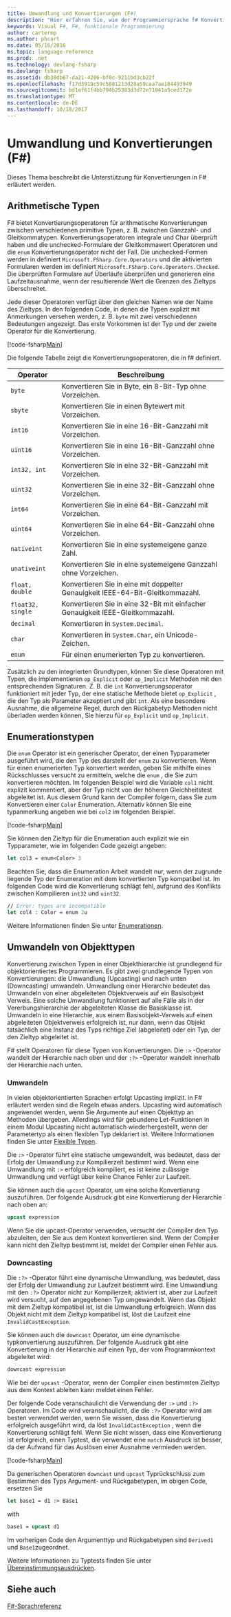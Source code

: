 ```yaml
---
title: Umwandlung und Konvertierungen (F#)
description: "Hier erfahren Sie, wie der Programmiersprache f# Konvertierungsoperatoren für arithmetische Konvertierungen zwischen verschiedenen primitiven Typen."
keywords: Visual F#, F#, funktionale Programmierung
author: cartermp
ms.author: phcart
ms.date: 05/16/2016
ms.topic: language-reference
ms.prod: .net
ms.technology: devlang-fsharp
ms.devlang: fsharp
ms.assetid: db30db67-da21-4206-bf0c-9211bd3cb22f
ms.openlocfilehash: f17d3919c59c5881213d28a59cea7ae184493949
ms.sourcegitcommit: bd1ef61f4bb794b25383d3d72e71041a5ced172e
ms.translationtype: MT
ms.contentlocale: de-DE
ms.lasthandoff: 10/18/2017
---
```

# <a name="casting-and-conversions-f"></a>Umwandlung und Konvertierungen (F#)

Dieses Thema beschreibt die Unterstützung für Konvertierungen in F# erläutert werden.

## <a name="arithmetic-types"></a>Arithmetische Typen
F# bietet Konvertierungsoperatoren für arithmetische Konvertierungen zwischen verschiedenen primitive Typen, z. B. zwischen Ganzzahl- und Gleitkommatypen. Konvertierungsoperatoren integrale und Char überprüft haben und die unchecked-Formulare der Gleitkommawert Operatoren und die `enum` Konvertierungsoperator nicht der Fall. Die unchecked-Formen werden in definiert `Microsoft.FSharp.Core.Operators` und die aktivierten Formularen werden im definiert `Microsoft.FSharp.Core.Operators.Checked`. Die überprüften Formulare auf Überläufe überprüfen und generieren eine Laufzeitausnahme, wenn der resultierende Wert die Grenzen des Zieltyps überschreitet.

Jede dieser Operatoren verfügt über den gleichen Namen wie der Name des Zieltyps. In den folgenden Code, in denen die Typen explizit mit Anmerkungen versehen werden, z. B. `byte` mit zwei verschiedenen Bedeutungen angezeigt. Das erste Vorkommen ist der Typ und der zweite Operator für die Konvertierung.

[!code-fsharp[Main](../../../samples/snippets/fsharp/lang-ref-2/snippet4401.fs)]

Die folgende Tabelle zeigt die Konvertierungsoperatoren, die in f# definiert.

|Operator|Beschreibung|
|--------|-----------|
|`byte`|Konvertieren Sie in Byte, ein 8-Bit-Typ ohne Vorzeichen.|
|`sbyte`|Konvertieren Sie in einen Bytewert mit Vorzeichen.|
|`int16`|Konvertieren Sie in eine 16-Bit-Ganzzahl mit Vorzeichen.|
|`uint16`|Konvertieren Sie in eine 16-Bit-Ganzzahl ohne Vorzeichen.|
|`int32, int`|Konvertieren Sie in eine 32-Bit-Ganzzahl mit Vorzeichen.|
|`uint32`|Konvertieren Sie in eine 32-Bit-Ganzzahl ohne Vorzeichen.|
|`int64`|Konvertieren Sie in eine 64-Bit-Ganzzahl mit Vorzeichen.|
|`uint64`|Konvertieren Sie in eine 64-Bit-Ganzzahl ohne Vorzeichen.|
|`nativeint`|Konvertieren Sie in eine systemeigene ganze Zahl.|
|`unativeint`|Konvertieren Sie in eine systemeigene Ganzzahl ohne Vorzeichen.|
|`float, double`|Konvertieren Sie in eine mit doppelter Genauigkeit IEEE-64-Bit-Gleitkommazahl.|
|`float32, single`|Konvertieren Sie in eine 32-Bit mit einfacher Genauigkeit IEEE-Gleitkommazahl.|
|`decimal`|Konvertieren in `System.Decimal`.|
|`char`|Konvertieren in `System.Char`, ein Unicode-Zeichen.|
|`enum`|Für einen enumerierten Typ zu konvertieren.|
Zusätzlich zu den integrierten Grundtypen, können Sie diese Operatoren mit Typen, die implementieren `op_Explicit` oder `op_Implicit` Methoden mit den entsprechenden Signaturen. Z. B. die `int` Konvertierungsoperator funktioniert mit jeder Typ, der eine statische Methode bietet `op_Explicit` , die den Typ als Parameter akzeptiert und gibt `int`. Als eine besondere Ausnahme, die allgemeine Regel, durch den Rückgabetyp Methoden nicht überladen werden können, Sie hierzu für `op_Explicit` und `op_Implicit`.

## <a name="enumerated-types"></a>Enumerationstypen
Die `enum` Operator ist ein generischer Operator, der einen Typparameter ausgeführt wird, die den Typ des darstellt der `enum` zu konvertieren. Wenn für einen enumerierten Typ konvertiert werden, geben Sie mithilfe eines Rückschlusses versucht zu ermitteln, welche die `enum` , die Sie zum konvertieren möchten. Im folgenden Beispiel wird die Variable `col1` nicht explizit kommentiert, aber der Typ nicht von der höheren Gleichheitstest abgeleitet ist. Aus diesem Grund kann der Compiler folgern, dass Sie zum Konvertieren einer `Color` Enumeration. Alternativ können Sie eine typanmerkung angeben wie bei `col2` im folgenden Beispiel.

[!code-fsharp[Main](../../../samples/snippets/fsharp/lang-ref-2/snippet4402.fs)]
    
Sie können den Zieltyp für die Enumeration auch explizit wie ein Typparameter, wie im folgenden Code gezeigt angeben:

```fsharp
let col3 = enum<Color> 3
```

Beachten Sie, dass die Enumeration Arbeit wandelt nur, wenn der zugrunde liegende Typ der Enumeration mit dem konvertierten Typ kompatibel ist. Im folgenden Code wird die Konvertierung schlägt fehl, aufgrund des Konflikts zwischen Kompilieren `int32` und `uint32`.

```fsharp
// Error: types are incompatible
let col4 : Color = enum 2u
```

Weitere Informationen finden Sie unter [Enumerationen](enumerations.md).

## <a name="casting-object-types"></a>Umwandeln von Objekttypen
Konvertierung zwischen Typen in einer Objekthierarchie ist grundlegend für objektorientiertes Programmieren. Es gibt zwei grundlegende Typen von Konvertierungen: die Umwandlung (Upcasting) und nach unten (Downcasting) umwandeln. Umwandlung einer Hierarchie bedeutet das Umwandeln von einer abgeleiteten Objektverweis auf ein Basisobjekt Verweis. Eine solche Umwandlung funktioniert auf alle Fälle als in der Vererbungshierarchie der abgeleiteten Klasse die Basisklasse ist. Umwandeln in eine Hierarchie, aus einem Basisobjekt-Verweis auf einen abgeleiteten Objektverweis erfolgreich ist, nur dann, wenn das Objekt tatsächlich eine Instanz des Typs richtige Ziel (abgeleitet) oder ein Typ, der den Zieltyp abgeleitet ist.

F# stellt Operatoren für diese Typen von Konvertierungen. Die `:>` -Operator wandelt der Hierarchie nach oben und der `:?>` -Operator wandelt innerhalb der Hierarchie nach unten.

### <a name="upcasting"></a>Umwandeln
In vielen objektorientierten Sprachen erfolgt Upcasting implizit. in F# erläutert werden sind die Regeln etwas anders. Upcasting wird automatisch angewendet werden, wenn Sie Argumente auf einen Objekttyp an Methoden übergeben. Allerdings wird für gebundene Let-Funktionen in einem Modul Upcasting nicht automatisch wiederhergestellt, wenn der Parametertyp als einen flexiblen Typ deklariert ist. Weitere Informationen finden Sie unter [Flexible Typen](flexible-Types.md).

Die `:>` -Operator führt eine statische umgewandelt, was bedeutet, dass der Erfolg der Umwandlung zur Kompilierzeit bestimmt wird. Wenn eine Umwandlung mit `:>` erfolgreich kompiliert, es ist keine zulässige Umwandlung und verfügt über keine Chance Fehler zur Laufzeit.

Sie können auch die `upcast` Operator, um eine solche Konvertierung auszuführen. Der folgende Ausdruck gibt eine Konvertierung der Hierarchie nach oben an:

```fsharp
upcast expression
```

Wenn Sie die upcast-Operator verwenden, versucht der Compiler den Typ abzuleiten, den Sie aus dem Kontext konvertieren sind. Wenn der Compiler kann nicht den Zieltyp bestimmt ist, meldet der Compiler einen Fehler aus.

### <a name="downcasting"></a>Downcasting
Die `:?>` -Operator führt eine dynamische Umwandlung, was bedeutet, dass der Erfolg der Umwandlung zur Laufzeit bestimmt wird. Eine Umwandlung mit den `:?>` Operator nicht zur Kompilierzeit; aktiviert ist, aber zur Laufzeit wird versucht, auf den angegebenen Typ umgewandelt. Wenn das Objekt mit dem Zieltyp kompatibel ist, ist die Umwandlung erfolgreich. Wenn das Objekt nicht mit dem Zieltyp kompatibel ist, löst die Laufzeit eine `InvalidCastException`.

Sie können auch die `downcast` Operator, um eine dynamische typkonvertierung auszuführen. Der folgende Ausdruck gibt eine Konvertierung in der Hierarchie auf einen Typ, der vom Programmkontext abgeleitet wird:

```fsharp
downcast expression
```

Wie bei der `upcast` -Operator, wenn der Compiler einen bestimmten Zieltyp aus dem Kontext ableiten kann meldet einen Fehler.

Der folgende Code veranschaulicht die Verwendung der `:>` und `:?>` Operatoren. Im Code wird veranschaulicht, die die `:?>` Operator wird am besten verwendet werden, wenn Sie wissen, dass die Konvertierung erfolgreich ausgeführt wird, da löst `InvalidCastException` , wenn die Konvertierung schlägt fehl. Wenn Sie nicht wissen, dass eine Konvertierung ist erfolgreich, einen Typtest, die verwendet eine `match` Ausdruck ist besser, da der Aufwand für das Auslösen einer Ausnahme vermieden werden.

[!code-fsharp[Main](../../../samples/snippets/fsharp/lang-ref-2/snippet4403.fs)]

Da generischen Operatoren `downcast` und `upcast` Typrückschluss zum Bestimmen des Typs Argument- und Rückgabetypen, im obigen Code, ersetzen Sie

```fsharp
let base1 = d1 :> Base1
```

with

```fsharp
base1 = upcast d1
```

Im vorherigen Code den Argumenttyp und Rückgabetypen sind `Derived1` und `Base1`zugeordnet.

Weitere Informationen zu Typtests finden Sie unter [Übereinstimmungsausdrücken](match-Expressions.md).

## <a name="see-also"></a>Siehe auch
[F#-Sprachreferenz](index.md)
